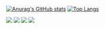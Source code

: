 [![Anurag's GitHub stats](https://github-readme-stats.vercel.app/api?username=Capella87&count_private=true?theme=radical&show_icons=true)](https://github.com/anuraghazra/github-readme-stats)
[![Top Langs](https://github-readme-stats.vercel.app/api/top-langs/?username=Capella87&langs_count=10&?theme=radical)](https://github.com/anuraghazra/github-readme-stats)

<p float="left">
    <img src="https://img.shields.io/badge/dotnet-239120?style=for-the-badge&logo=dotnet&logoColor=white">
    <img src="https://img.shields.io/badge/C%23-239120?style=for-the-badge&logo=c-sharp&logoColor=white">
    <img src="https://img.shields.io/badge/C-00599C?style=for-the-badge&logo=c&logoColor=white">
    <img src="https://img.shields.io/badge/C%2B%2B-00599C?style=for-the-badge&logo=c%2B%2B&logoColor=white">
</p>